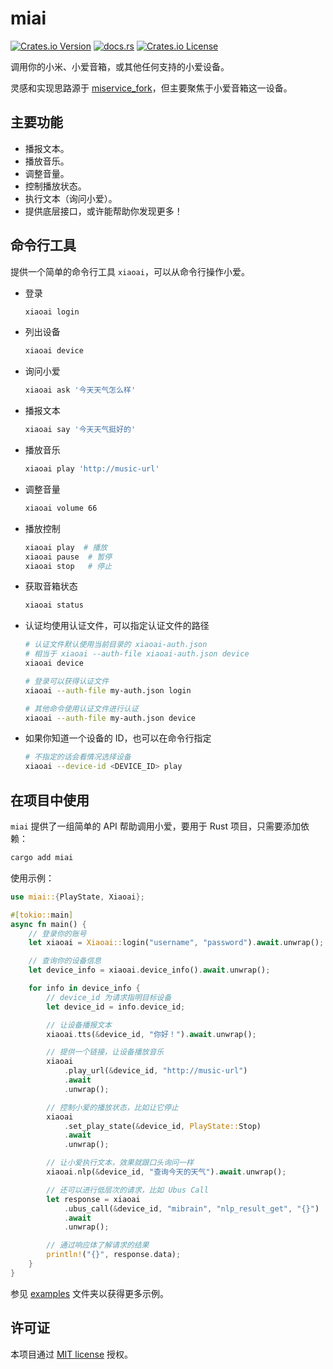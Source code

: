 # miai

[![Crates.io Version](https://img.shields.io/crates/v/miai)](https://crates.io/crates/miai)
[![docs.rs](https://img.shields.io/docsrs/miai)](https://docs.rs/miai)
[![Crates.io License](https://img.shields.io/crates/l/miai)](/LICENSE)

调用你的小米、小爱音箱，或其他任何支持的小爱设备。

灵感和实现思路源于 [miservice_fork](https://github.com/yihong0618/MiService)，但主要聚焦于小爱音箱这一设备。

## 主要功能

- 播报文本。
- 播放音乐。
- 调整音量。
- 控制播放状态。
- 执行文本（询问小爱）。
- 提供底层接口，或许能帮助你发现更多！

## 命令行工具

提供一个简单的命令行工具 `xiaoai`，可以从命令行操作小爱。

- 登录
  ```sh
  xiaoai login
  ```
- 列出设备
  ```sh
  xiaoai device
  ```
- 询问小爱
  ```sh
  xiaoai ask '今天天气怎么样'
  ```
- 播报文本
  ```sh
  xiaoai say '今天天气挺好的'
  ```
- 播放音乐
  ```sh
  xiaoai play 'http://music-url'
  ```
- 调整音量
  ```sh
  xiaoai volume 66
  ```
- 播放控制
  ```sh
  xiaoai play  # 播放
  xiaoai pause  # 暂停
  xiaoai stop   # 停止
  ```
- 获取音箱状态
  ```sh
  xiaoai status
  ```
  
- 认证均使用认证文件，可以指定认证文件的路径
  ```sh
  # 认证文件默认使用当前目录的 xiaoai-auth.json
  # 相当于 xiaoai --auth-file xiaoai-auth.json device
  xiaoai device

  # 登录可以获得认证文件
  xiaoai --auth-file my-auth.json login

  # 其他命令使用认证文件进行认证
  xiaoai --auth-file my-auth.json device
  ```
- 如果你知道一个设备的 ID，也可以在命令行指定
  ```sh
  # 不指定的话会看情况选择设备
  xiaoai --device-id <DEVICE_ID> play
  ```

## 在项目中使用

`miai` 提供了一组简单的 API 帮助调用小爱，要用于 Rust 项目，只需要添加依赖：

```sh
cargo add miai
```

使用示例：

```rust
use miai::{PlayState, Xiaoai};

#[tokio::main]
async fn main() {
    // 登录你的账号
    let xiaoai = Xiaoai::login("username", "password").await.unwrap();

    // 查询你的设备信息
    let device_info = xiaoai.device_info().await.unwrap();

    for info in device_info {
        // device_id 为请求指明目标设备
        let device_id = info.device_id;

        // 让设备播报文本
        xiaoai.tts(&device_id, "你好！").await.unwrap();

        // 提供一个链接，让设备播放音乐
        xiaoai
            .play_url(&device_id, "http://music-url")
            .await
            .unwrap();

        // 控制小爱的播放状态，比如让它停止
        xiaoai
            .set_play_state(&device_id, PlayState::Stop)
            .await
            .unwrap();

        // 让小爱执行文本，效果就跟口头询问一样
        xiaoai.nlp(&device_id, "查询今天的天气").await.unwrap();

        // 还可以进行低层次的请求，比如 Ubus Call
        let response = xiaoai
            .ubus_call(&device_id, "mibrain", "nlp_result_get", "{}")
            .await
            .unwrap();

        // 通过响应体了解请求的结果
        println!("{}", response.data);
    }
}
```

参见 [examples](/miai/examples/) 文件夹以获得更多示例。

## 许可证

本项目通过 [MIT license](/LICENSE) 授权。
